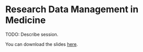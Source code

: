 # Research Data Management in Medicine

TODO: Describe session.

You can download the slides [here]().